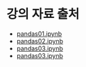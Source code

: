 # 강의 자료 출처
- [pandas01.ipynb](https://github.com/k2moon/python/blob/main/pandas/pandas01.ipynb)
- [pandas02.ipynb](https://github.com/k2moon/python/blob/main/pandas/pandas02.ipynb)
- [pandas03.ipynb](https://github.com/k2moon/python/blob/main/pandas/pandas03.ipynb)
- [pandas03.ipynb](https://github.com/k2moon/python/blob/main/pandas/pandas04.ipynb)